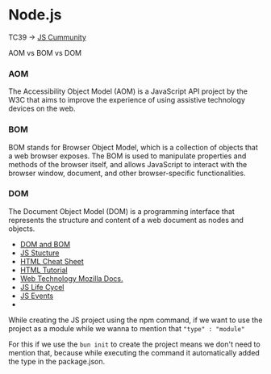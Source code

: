 # Node.js

TC39 ->  [JS Cummunity](https://tc39.es/)

AOM vs BOM vs DOM

### AOM
The Accessibility Object Model (AOM) is a JavaScript API project by the W3C that aims to improve the experience of using assistive technology devices on the web.

### BOM
BOM stands for Browser Object Model, which is a collection of objects that a web browser exposes. The BOM is used to manipulate properties and methods of the browser itself, and allows JavaScript to interact with the browser window, document, and other browser-specific functionalities.

### DOM
The Document Object Model (DOM) is a programming interface that represents the structure and content of a web document as nodes and objects.

- [DOM and BOM ](https://medium.com/@fknussel/dom-bom-revisited-cf6124e2a816)
- [JS Stucture](https://blog.logrocket.com/how-browser-rendering-works-behind-scenes/)
- [HTML Cheat Sheet](https://docs.emmet.io/cheat-sheet/)
- [HTML Tutorial](https://www.tutorialrepublic.com/html-tutorial/)
- [Web Technology Mozilla Docs.](https://developer.mozilla.org/en-US/docs/Web/API)
- [JS Life Cycel](https://javascript.info/onload-ondomcontentloaded)
- [JS Events](https://javascript.info/introduction-browser-events)
- 

While creating the JS project using the npm command, if we want to use the project as a module while we wanna to mention that ``` "type" : "module" ```

For this if we use the ```bun init``` to create the project means we don't need to mention that, because while executing the command it automatically added the type in the package.json.
